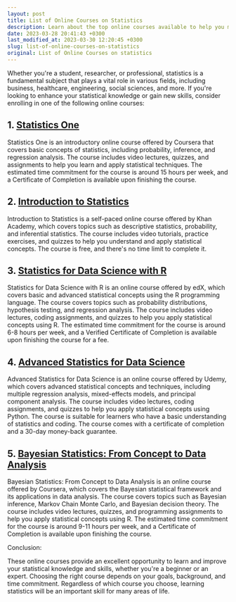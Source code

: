 ```yaml
---
layout: post
title: List of Online Courses on Statistics
description: Learn about the top online courses available to help you master statistics, from basic concepts to advanced techniques.
date: 2023-03-28 20:41:43 +0300
last_modified_at: 2023-03-30 12:20:45 +0300
slug: list-of-online-courses-on-statistics
original: List of Online Courses on statistics
---
```


Whether you're a student, researcher, or professional, statistics is a fundamental subject that plays a vital role in various fields, including business, healthcare, engineering, social sciences, and more. If you're looking to enhance your statistical knowledge or gain new skills, consider enrolling in one of the following online courses:

## 1. [Statistics One](/data-science-and-analytics/statistics-one-an-affordable-and-comprehensive-online-course-offered-by-coursera.html)

Statistics One is an introductory online course offered by Coursera that covers basic concepts of statistics, including probability, inference, and regression analysis. The course includes video lectures, quizzes, and assignments to help you learn and apply statistical techniques. The estimated time commitment for the course is around 15 hours per week, and a Certificate of Completion is available upon finishing the course.

## 2. [Introduction to Statistics](/data-science-and-analytics/introduction-to-statistics-online-course-offered-by-khan-academy.html)

Introduction to Statistics is a self-paced online course offered by Khan Academy, which covers topics such as descriptive statistics, probability, and inferential statistics. The course includes video tutorials, practice exercises, and quizzes to help you understand and apply statistical concepts. The course is free, and there's no time limit to complete it.

## 3. [Statistics for Data Science with R](/data-science-and-analytics/statistics-for-data-science-with-r-online-course-offered-by-edx.html)

Statistics for Data Science with R is an online course offered by edX, which covers basic and advanced statistical concepts using the R programming language. The course covers topics such as probability distributions, hypothesis testing, and regression analysis. The course includes video lectures, coding assignments, and quizzes to help you apply statistical concepts using R. The estimated time commitment for the course is around 6-8 hours per week, and a Verified Certificate of Completion is available upon finishing the course for a fee.

## 4. [Advanced Statistics for Data Science](/data-science-and-analytics/advanced-statistics-for-data-science-online-course-offered-by-udemy.html)

Advanced Statistics for Data Science is an online course offered by Udemy, which covers advanced statistical concepts and techniques, including multiple regression analysis, mixed-effects models, and principal component analysis. The course includes video lectures, coding assignments, and quizzes to help you apply statistical concepts using Python. The course is suitable for learners who have a basic understanding of statistics and coding. The course comes with a certificate of completion and a 30-day money-back guarantee.

## 5. [Bayesian Statistics: From Concept to Data Analysis](/data-science-and-analytics/bayesian-statistics-from-concept-to-data-analysis-online-course-offered-by-coursera.html)

Bayesian Statistics: From Concept to Data Analysis is an online course offered by Coursera, which covers the Bayesian statistical framework and its applications in data analysis. The course covers topics such as Bayesian inference, Markov Chain Monte Carlo, and Bayesian decision theory. The course includes video lectures, quizzes, and programming assignments to help you apply statistical concepts using R. The estimated time commitment for the course is around 9-11 hours per week, and a Certificate of Completion is available upon finishing the course.

Conclusion:

These online courses provide an excellent opportunity to learn and improve your statistical knowledge and skills, whether you're a beginner or an expert. Choosing the right course depends on your goals, background, and time commitment. Regardless of which course you choose, learning statistics will be an important skill for many areas of life.
